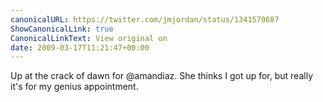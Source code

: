 ```yaml
---
canonicalURL: https://twitter.com/jmjordan/status/1341570687
ShowCanonicalLink: true
CanonicalLinkText: View original on
date: 2009-03-17T11:21:47+00:00
---
```

Up at the crack of dawn for @amandiaz. She thinks I got up for, but really it's for my genius appointment.